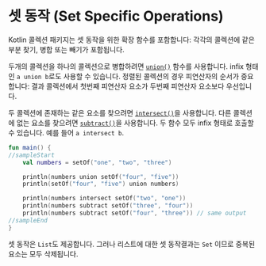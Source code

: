 # 셋 동작 \(Set Specific Operations\)

Kotlin 콜렉션 패키지는 셋 동작을 위한 확장 함수를 포함합니다: 각각의 콜렉션에 같은 부분 찾기, 병합 또는 빼기가 포함됩니다.

두개의 콜렉션을 하나의 콜렉션으로 병합하려면 [`union()`](https://kotlinlang.org/api/latest/jvm/stdlib/kotlin.collections/union.html) 함수를 사용합니다. infix 형태인 `a union b`로도 사용할 수 있습니다. 정렬된 콜렉션의 경우 피연산자의 순서가 중요합니다: 결과 콜렉션에서 첫번째 피연산자 요소가 두번째 피연산자 요소보다 우선입니다.

두 콜렉션에 존재하는 같은 요소를 찾으려면 [`intersect()`](https://kotlinlang.org/api/latest/jvm/stdlib/kotlin.collections/intersect.html)을 사용합니다. 다른 콜렉션에 없는 요소를 찾으려면 [`subtract()`](https://kotlinlang.org/api/latest/jvm/stdlib/kotlin.collections/subtract.html)을 사용합니다. 두 함수 모두 infix 형태로 호출할 수 있습니다. 예를 들어 `a intersect b`.

```kotlin
fun main() {
//sampleStart
    val numbers = setOf("one", "two", "three")

    println(numbers union setOf("four", "five"))
    println(setOf("four", "five") union numbers)

    println(numbers intersect setOf("two", "one"))
    println(numbers subtract setOf("three", "four"))
    println(numbers subtract setOf("four", "three")) // same output
//sampleEnd
}
```

셋 동작은 `List`도 제공합니다. 그러나 리스트에 대한 셋 동작결과는 `Set` 이므로 중복된 요소는 모두 삭제됩니다.

